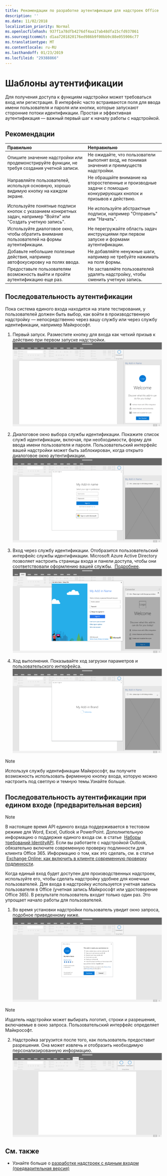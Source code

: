 ```yaml
---
title: Рекомендации по разработке аутентификации для надстроек Office
description: ''
ms.date: 11/02/2018
localization_priority: Normal
ms.openlocfilehash: 937f1a78dfb4276df4aa17ab48dfa15cfd937861
ms.sourcegitcommit: d1aa7201820176ed986b9f00bb9c88e055906c77
ms.translationtype: MT
ms.contentlocale: ru-RU
ms.lasthandoff: 01/23/2019
ms.locfileid: "29388866"
---
```

# <a name="authentication-patterns"></a>Шаблоны аутентификации

Для получения доступа к функциям надстройки может требоваться вход или регистрация. В интерфейс часто встраиваются поля для ввода имени пользователя и пароля или кнопки, которые запускают сторонние потоки идентификации. Простая и эффективная аутентификация — важный первый шаг к началу работы с надстройкой.

## <a name="best-practices"></a>Рекомендации

|Правильно|Неправильно|
|:----|:----|
|Опишите значение надстройки или продемонстрируйте функции, не требуя создания учетной записи. |Не ожидайте, что пользователи выполнят вход, не понимая значения и преимуществ надстройки.|
|Направляйте пользователей, используя основную, хорошо видимую кнопку на каждом экране. |Не обращайте внимание на второстепенные и производные задачи с помощью конкурирующих кнопок и призывов к действию.|
|Используйте понятные подписи кнопок с указанием конкретных задач, например "Войти" или "Создать учетную запись".   |Не используйте абстрактные подписи, например "Отправить" или "Начать".|
|Используйте диалоговое окно, чтобы обратить внимание пользователей на формы аутентификации.    |Не перегружайте область задач инструкциями при первом запуске и формами аутентификации.|
|Добавьте небольшие полезные действия, например автофокусировку на полях ввода. |Не добавляйте ненужные шаги, например не требуйте нажимать на поля формы.|
|Предоставьте пользователям возможность выйти и пройти аутентификацию еще раз.    |Не заставляйте пользователей удалять надстройку, чтобы сменить учетную запись.|

## <a name="authentication-flow"></a>Последовательность аутентификации
Пока система единого входа находится на этапе тестирования, у пользователей должен быть выбор, как войти в производственную надстройку — непосредственно через вашу службу или через службу идентификации, например Майкрософт.

1. Первый запуск. Разместите кнопку для входа как четкий призыв к действию при первом запуске надстройки.
![Снимок экрана: область задач надстройки в приложении Office](../images/add-in-fre-value-placemat.png)

2. Диалоговое окно выбора службы идентификации. Покажите список служб идентификации, включая, при необходимости, форму для ввода имени пользователя и пароля. Пользовательский интерфейс вашей надстройки может быть заблокирован, когда открыто диалоговое окно аутентификации.
![Снимок экрана: диалоговое окно выбора поставщика удостоверений в приложении Office](../images/add-in-auth-choices-dialog.png)



3. Вход через службу идентификации. Отобразится пользовательский интерфейс службы идентификации. Microsoft Azure Active Directory позволяет настроить страницы входа и панели доступа, чтобы они соответствовали оформлению вашей службы.  [Подробнее](https://docs.microsoft.com/azure/active-directory/fundamentals/customize-branding).
![Снимок экрана: диалоговое окно входа поставщика удостоверений в приложении Office](../images/add-in-auth-identity-sign-in.png)

4. Ход выполнения. Показывайте ход загрузки параметров и пользовательского интерфейса.
![Снимок экрана: диалоговое окно, демонстрирующее индикатор хода выполнения в приложении Office](../images/add-in-auth-modal-interstitial.png)

> [!NOTE] 
> Используя службу идентификации Майкрософт, вы получите возможность использовать фирменную кнопку входа, которую можно настроить под светлую и темную темы.Узнайте больше.

## <a name="single-sign-on-authentication-flow-preview"></a>Последовательность аутентификации при едином входе (предварительная версия)

> [!NOTE]
> В настоящее время API единого входа поддерживается в тестовом режиме для Word, Excel, Outlook и PowerPoint. Дополнительную информацию о поддержке единого входа см. в статье  [Наборы требований IdentityAPI](https://docs.microsoft.com/office/dev/add-ins/reference/requirement-sets/identity-api-requirement-sets). Если вы работаете с надстройкой Outlook, обязательно включите современную проверку подлинности для клиента Office 365. Информацию о том, как это сделать, см. в статье  [Exchange Online: как включить в клиенте современную проверку подлинности](https://social.technet.microsoft.com/wiki/contents/articles/32711.exchange-online-how-to-enable-your-tenant-for-modern-authentication.aspx).

Когда единый вход будет доступен для производственных надстроек, используйте его, чтобы сделать надстройку удобнее для конечных пользователей. Для входа в надстройку используется учетная запись пользователя в Office (учетная запись Майкрософт или удостоверение Office 365). В результате пользователь входит только один раз. Это упрощает начало работы для пользователей.

1. Во время установки надстройки пользователь увидит окно запроса, подобное приведенному ниже. ![Снимок экрана: окно запроса согласия в приложении Office во время установки надстройки](../images/add-in-auth-SSO-consent-dialog.png)
> [!NOTE]
> Издатель надстройки может выбирать логотип, строки и разрешения, включаемые в окно запроса. Пользовательский интерфейс определяет Майкрософт.

2. Надстройка загрузится после того, как пользователь предоставит разрешения. Она может извлечь и отобразить необходимую персонализированную информацию.
![Снимок экрана: приложение Office с кнопками надстроек на ленте](../images/add-in-ribbon.png)

## <a name="see-also"></a>См. также
- Узнайте больше о [разработке надстроек с единым входом (предварительная версия)](https://docs.microsoft.com/office/dev/add-ins/develop/sso-in-office-add-ins)

